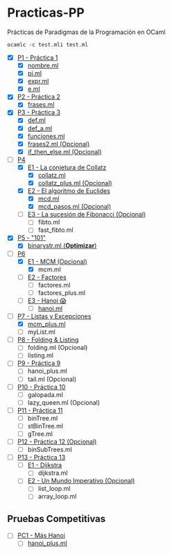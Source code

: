 # Practicas-PP

Prácticas de Paradigmas de la Programación en OCaml

```shell
ocamlc -c test.mli test.ml
```

- [x] [P1 - Práctica 1](/P01/)
  - [x] [nombre.ml](/P01/nombre.ml)
  - [x] [pi.ml](/P01/pi.ml)
  - [x] [expr.ml](/P01/expr.ml)
  - [x] [e.ml](/P01/e.ml)
- [x] [P2 - Práctica 2](/P02/)
  - [x] [frases.ml](/P02/frases.ml)
- [x] [P3 - Práctica 3](/P03/)
  - [x] [def.ml](/P03/def.ml)
  - [x] [def_a.ml](/P03/def_a.ml)
  - [x] [funciones.ml](/P03/funciones.ml)
  - [x] [frases2.ml (Opcional)](/P03/frases2.ml)
  - [x] [if_then_else.ml (Opcional)](/P03/if_then_else.ml)

- [ ] [P4](/P04/)
  - [x] [E1 - La conjetura de Collatz](/P04/E1/)
    - [x] [collatz.ml](/P04/E1/collatz.ml)
    - [x] [collatz_plus.ml (Opcional)](/P04/E1/collatz_plus.ml)
  - [x] [E2 - El algoritmo de Euclides](/P04/E2/)
    - [x] [mcd.ml](/P04/E2/mcd.ml)
    - [x] [mcd_pasos.ml (Opcional)](/P04/E2/mcd_pasos.ml)
  - [ ] [E3 - La sucesión de Fibonacci (Opcional)](/P04/E3/)
    - [ ] fibto.ml
    - [ ] fast_fibto.ml
- [x] [P5 - "101"](/P05/)
  - [x] [binarystr.ml (**Optimizar**)](/P05/binarystr.ml)
- [ ] [P6](/P06/)
  - [x] [E1 - MCM (Opcional)](/P06/E1/)
    - [x] mcm.ml
  - [ ] [E2 - Factores](/P06/E2/)
    - [ ] factores.ml
    - [ ] factores_plus.ml
  - [ ] [E3 - Hanoi 😱](/P06/E3/)
    - [ ] [hanoi.ml](/P06/E3/hanoi.ml)

- [ ] [P7 - Listas y Excepciones](/P07/)
  - [x] [mcm_plus.ml](/P07/mcm_plus.ml)
  - [ ] myList.ml
- [ ] [P8 - Folding & Listing](/P08/)
  - [ ] folding.ml (Opcional)
  - [ ] listing.ml
- [ ] [P9 - Práctica 9](/P09/)
  - [ ] hanoi_plus.ml
  - [ ] tail.ml (Opcional)

- [ ] [P10 - Práctica 10](/P10/)
  - [ ] galopada.ml
  - [ ] lazy_queen.ml (Opcional)
- [ ] [P11 - Práctica 11](/P11/)
  - [ ] binTree.ml
  - [ ] stBinTree.ml
  - [ ] gTree.ml
- [ ] [P12 - Práctica 12 (Opcional)](/P12/)
  - [ ] binSubTrees.ml

- [ ] [P13 - Práctica 13](/P13/)
  - [ ] [E1 - Dijkstra](/P13/E1/)
    - [ ] dijkstra.ml
  - [ ] [E2 - Un Mundo Imperativo (Opcional)](/P13/E2/)
    - [ ] list_loop.ml 
    - [ ] array_loop.ml

## Pruebas Competitivas

- [ ] [PC1 - Más Hanoi](/PC1/)
  - [ ] [hanoi_plus.ml](/PC1/hanoi_plus.ml)
